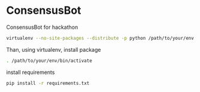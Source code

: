 # ConsensusBot
ConsensusBot for hackathon



```sh
virtualenv --no-site-packages --distribute -p python /path/to/your/env
```
Than, using virtualenv, install package
```sh
. /path/to/your/env/bin/activate
```

install requirements
```sh
pip install -r requirements.txt
```

